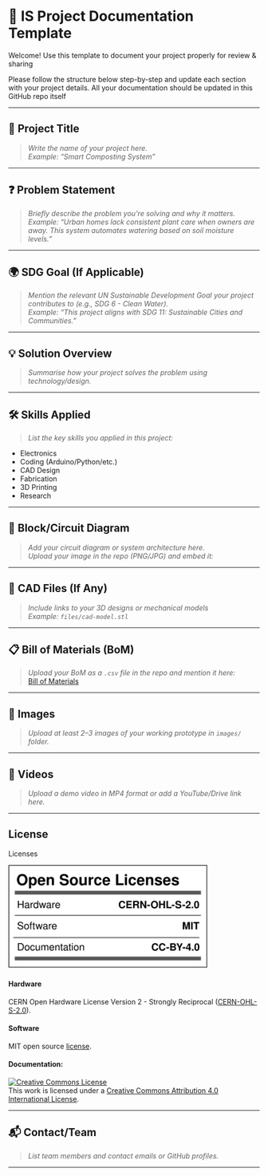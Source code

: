 # 📘 IS Project Documentation Template

Welcome! Use this template to document your project properly for review & sharing

Please follow the structure below step-by-step and update each section with your project details.
All your documentation should be updated in this GitHub repo itself

---

## 📌 Project Title

> _Write the name of your project here._  
> _Example: “Smart Composting System”_

---

## ❓ Problem Statement

> _Briefly describe the problem you're solving and why it matters._  
> _Example: “Urban homes lack consistent plant care when owners are away. This system automates watering based on soil moisture levels.”_

---

## 🌍 SDG Goal (If Applicable)

> _Mention the relevant UN Sustainable Development Goal your project contributes to (e.g., SDG 6 - Clean Water)._  
> _Example: “This project aligns with SDG 11: Sustainable Cities and Communities.”_

---

## 💡 Solution Overview

> _Summarise how your project solves the problem using technology/design._

---

## 🛠️ Skills Applied

> _List the key skills you applied in this project:_
- Electronics
- Coding (Arduino/Python/etc.)
- CAD Design
- Fabrication
- 3D Printing
- Research

---

## 🔗 Block/Circuit Diagram

> _Add your circuit diagram or system architecture here._  
> _Upload your image in the repo (PNG/JPG) and embed it:_

---

## 🧩 CAD Files (If Any)

> _Include links to your 3D designs or mechanical models_  
> _Example: `files/cad-model.stl`_

---

## 📋 Bill of Materials (BoM)

> _Upload your BoM as a `.csv` file in the repo and mention it here:_  
> [Bill of Materials](files/BOM.csv)

---

## 📸 Images

> _Upload at least 2–3 images of your working prototype in `images/` folder._

---

## 🎥 Videos

> _Upload a demo video in MP4 format or add a YouTube/Drive link here._

---

## License

Licenses

<a href="LICENSE.md"><img src="Images\Licenses_facts.svg" width="400" alt="Open Source Licenses Facts"/></a>

#### Hardware
CERN Open Hardware License Version 2 - Strongly Reciprocal ([CERN-OHL-S-2.0](https://spdx.org/licenses/CERN-OHL-S-2.0.html)).

#### Software
MIT open source [license](http://opensource.org/licenses/MIT).

#### Documentation:
<a rel="license" href="http://creativecommons.org/licenses/by/4.0/"><img alt="Creative Commons License" style="border-width:0" src="https://i.creativecommons.org/l/by/4.0/88x31.png" /></a><br />This work is licensed under a <a rel="license" href="http://creativecommons.org/licenses/by/4.0/">Creative Commons Attribution 4.0 International License</a>.

---

## 📬 Contact/Team

> _List team members and contact emails or GitHub profiles._

---